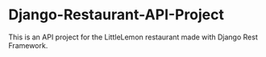 # Django-Restaurant-API-Project
This is an API project for the LittleLemon restaurant made with Django Rest Framework.
